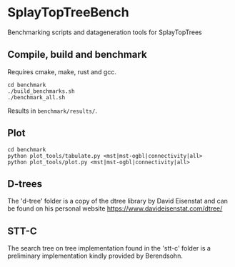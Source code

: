 # SplayTopTreeBench
Benchmarking scripts and datageneration tools for SplayTopTrees 


## Compile, build and benchmark
Requires cmake, make, rust and gcc.
```
cd benchmark
./build_benchmarks.sh
./benchmark_all.sh
```
Results in ```benchmark/results/```.


## Plot
```
cd benchmark
python plot_tools/tabulate.py <mst|mst-ogbl|connectivity|all>
python plot_tools/plot.py <mst|mst-ogbl|connectivity|all>
```
## D-trees
The 'd-tree' folder is a copy of the dtree library by David Eisenstat and can be found on his personal website https://www.davideisenstat.com/dtree/ 

## STT-C
The search tree on tree implementation found in the 'stt-c' folder is a preliminary implementation kindly provided by Berendsohn.
